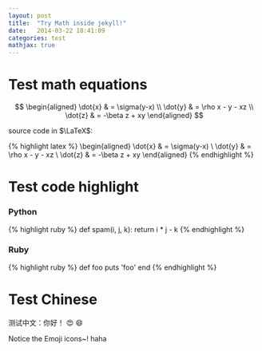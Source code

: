 ```yaml
---
layout: post
title:  "Try Math inside jekyll!"
date:   2014-03-22 18:41:09
categories: test
mathjax: true
---
```


# Test math equations


$$ \begin{aligned} \dot{x} & = \sigma(y-x) \\ \dot{y} & = \rho x - y - xz \\ \dot{z} & = -\beta z + xy \end{aligned} $$

source code in $\LaTeX$:

{% highlight latex %}
\begin{aligned} \dot{x} & = \sigma(y-x) \\ 
\dot{y} & = \rho x - y - xz \\ 
\dot{z} & = -\beta z + xy \end{aligned}
{% endhighlight %}


# Test code highlight

### Python

{% highlight ruby %}
def spam(i, j, k):
	return i * j - k
{% endhighlight %}

### Ruby

{% highlight ruby %}
def foo
  puts 'foo'
end
{% endhighlight %}


# Test Chinese

测试中文：你好！
:heart_eyes:
:smile:

Notice the Emoji icons~!
haha
